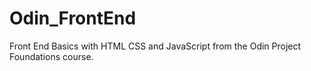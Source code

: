 # Odin_FrontEnd
Front End Basics with HTML CSS and JavaScript from the Odin Project Foundations course.
